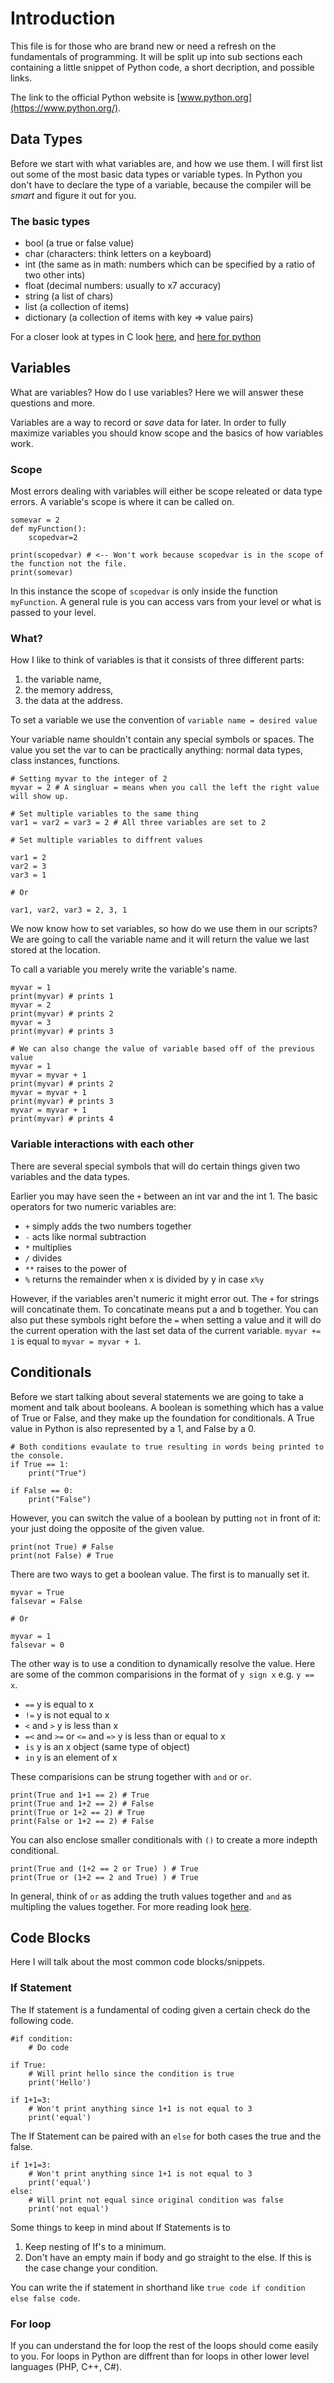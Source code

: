 # Introduction

This file is for those who are brand new or need a refresh on the fundamentals of programming. It will be split up into sub sections each containing a little snippet of Python code, a short decription, and possible links.

The link to the official Python website is [www.python.org](https://www.python.org/).

## Data Types

Before we start with what variables are, and how we use them. I will first list out some of the most basic data types or variable types. In Python you don't have to declare the type of a variable, because the compiler will be *smart* and figure it out for you.

### The basic types

- bool (a true or false value)
- char (characters: think letters on a keyboard)
- int (the same as in math: numbers which can be specified by a ratio of two other ints)
- float (decimal numbers: usually to x7 accuracy)
- string (a list of chars)
- list (a collection of items)
- dictionary (a collection of items with key => value pairs)


For a closer look at types in C look [here](tutorialspoint.com/cprogramming/c_data_types.htm), and [here for python](https://www.tutorialspoint.com/python/python_variable_types.htm)


## Variables

What are variables? How do I use variables? Here we will answer these questions and more.

Variables are a way to record or *save* data for later. In order to fully maximize variables you should know scope and the basics of how variables work.

### Scope

Most errors dealing with variables will either be scope releated or data type errors. A variable's scope is where it can be called on.

```
somevar = 2
def myFunction():
    scopedvar=2

print(scopedvar) # <-- Won't work because scopedvar is in the scope of the function not the file.
print(somevar)
```

In this instance the scope of `scopedvar` is only inside the function `myFunction`. A general rule is you can access vars from your level or what is passed to your level.

### What?

How I like to think of variables is that it consists of three different parts: 
1. the variable name,
1. the memory address,
1. the data at the address.

To set a variable we use the convention of `variable name = desired value`

Your variable name shouldn't contain any special symbols or spaces. The value you set the var to can be practically anything: normal data types, class instances, functions.

```
# Setting myvar to the integer of 2
myvar = 2 # A singluar = means when you call the left the right value will show up.

# Set multiple variables to the same thing
var1 = var2 = var3 = 2 # All three variables are set to 2

# Set multiple variables to diffrent values

var1 = 2
var2 = 3
var3 = 1

# Or

var1, var2, var3 = 2, 3, 1
```

We now know how to set variables, so how do we use them in our scripts? We are going to call the variable name and it will return the value we last stored at the location.

To call a variable you merely write the variable's name.
```
myvar = 1
print(myvar) # prints 1
myvar = 2
print(myvar) # prints 2
myvar = 3
print(myvar) # prints 3

# We can also change the value of variable based off of the previous value
myvar = 1
myvar = myvar + 1
print(myvar) # prints 2
myvar = myvar + 1
print(myvar) # prints 3
myvar = myvar + 1
print(myvar) # prints 4
```

### Variable interactions with each other

There are several special symbols that will do certain things given two variables and the data types.

Earlier you may have seen the `+` between an int var and the int 1. The basic operators for two numeric variables are:
- `+` simply adds the two numbers together
- `-` acts like normal subtraction
- `*` multiplies
- `/` divides
- `**` raises to the power of
- `%` returns the remainder when x is divided by y in case `x%y`

However, if the variables aren't numeric it might error out.
The `+` for strings will concatinate them. To concatinate means put a and b together.
You can also put these symbols right before the `=` when setting a value and it will do the current operation with the last set data of the current variable. `myvar += 1` is equal to `myvar = myvar + 1`.

## Conditionals

Before we start talking about several statements we are going to take a moment and talk about booleans.
A boolean is something which has a value of True or False, and they make up the foundation for conditionals. A True value in Python is also represented by a 1, and False by a 0.

```
# Both conditions evaulate to true resulting in words being printed to the console.
if True == 1:
    print("True")

if False == 0:
    print("False")
```

However, you can switch the value of a boolean by putting `not` in front of it: your just doing the opposite of the given value.

```
print(not True) # False
print(not False) # True
```

There are two ways to get a boolean value. The first is to manually set it.

```
myvar = True
falsevar = False

# Or

myvar = 1
falsevar = 0
```

The other way is to use a condition to dynamically resolve the value.
Here are some of the common comparisions in the format of `y sign x` e.g. `y == x`.

- `==` y is equal to x
- `!=` y is not equal to x
- `<` and `>` y is less than x
- `=<` and `>=` or `<=` and `=>` y is less than or equal to x
- `is` y is an x object (same type of object)
- `in` y is an element of x

These comparisions can be strung together with `and` or `or`. 

```
print(True and 1+1 == 2) # True
print(True and 1+2 == 2) # False
print(True or 1+2 == 2) # True
print(False or 1+2 == 2) # False
```

You can also enclose smaller conditionals with `()` to create a more indepth conditional.

```
print(True and (1+2 == 2 or True) ) # True
print(True or (1+2 == 2 and True) ) # True
```

In general, think of `or` as adding the truth values together and `and` as multipling the values together. For more reading look [here](https://realpython.com/python-boolean/).

## Code Blocks

Here I will talk about the most common code blocks/snippets.

### If Statement

The If statement is a fundamental of coding given a certain check do the following code.

```
#if condition:
    # Do code

if True:
    # Will print hello since the condition is true
    print('Hello')

if 1+1=3:
    # Won't print anything since 1+1 is not equal to 3
    print('equal')
```

The If Statement can be paired with an `else` for both cases the true and the false.

```
if 1+1=3:
    # Won't print anything since 1+1 is not equal to 3
    print('equal')
else:
    # Will print not equal since original condition was false
    print('not equal')
```

Some things to keep in mind about If Statements is to 

1. Keep nesting of If's to a minimum.
1. Don't have an empty main if body and go straight to the else. If this is the case change your condition.

You can write the if statement in shorthand like `true code if condition else false code`.
### For loop

If you can understand the for loop the rest of the loops should come easily to you. For loops in Python are diffrent than for loops in other lower level languages (PHP, C++, C#).